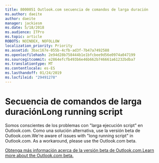 ```yaml
---
title: 8000051 Outlook.com secuencia de comandos de larga duración
ms.author: daeite
author: daeite
manager: jackiesm
ms.date: 5/18/2018
ms.audience: ITPro
ms.topic: article
ROBOTS: NOINDEX, NOFOLLOW
localization_priority: Priority
ms.assetid: 3bac167e-055b-4cfb-ad3f-7b47a7492588
ms.openlocfilehash: 2e94d28b758444b1e1bfcbee9d56e0974a047199
ms.sourcegitcommit: e2864efcfb493b6e46b662b746661a61232bdba7
ms.translationtype: MT
ms.contentlocale: es-ES
ms.lasthandoff: 01/24/2019
ms.locfileid: "29491278"
---
```

# <a name="long-running-script"></a><span data-ttu-id="e4567-102">Secuencia de comandos de larga duración</span><span class="sxs-lookup"><span data-stu-id="e4567-102">Long running script</span></span>

<span data-ttu-id="e4567-p101">Somos conscientes de los problemas con "larga ejecución script" en Outlook.com. Como una solución alternativa, use la versión beta de Outlook.com.</span><span class="sxs-lookup"><span data-stu-id="e4567-p101">We're aware of issues with "long running script" in Outlook.com. As a workaround, please use the Outlook.com beta.</span></span>
  
[<span data-ttu-id="e4567-105">Obtenga más información acerca de la versión beta de Outlook.com.</span><span class="sxs-lookup"><span data-stu-id="e4567-105">Learn more about the Outlook.com beta.</span></span>](https://go.microsoft.com/fwlink/p/?linkid=874356)
  

